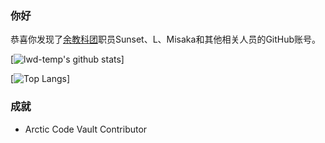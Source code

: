 ### 你好
恭喜你发现了[余教科团](https://github.com/lwd-temp/about-lwd-temp)职员Sunset、L、Misaka和其他相关人员的GitHub账号。

[![lwd-temp's github stats](https://github-readme-stats-git-master.lwd-temp.vercel.app/api?username=lwd-temp&show_icons=true)]

[![Top Langs](https://github-readme-stats-git-master.lwd-temp.vercel.app/api/top-langs/?username=lwd-temp)]
### 成就
* Arctic Code Vault Contributor
